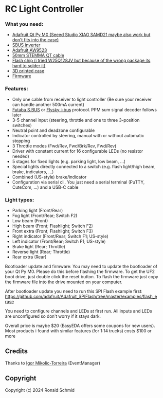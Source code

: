  # RC Light Controller
 
 ### What you need:

* [Adafruit Qt Py M0 (Seeed Studio XIAO SAMD21 maybe also work but don't fits into the case)](https://www.adafruit.com/product/4600)
* [SBUS inverter](https://oshwlab.com/schmron/sbusinverter)
* [Adafruit AW9523](https://www.adafruit.com/product/4886)
* [50mm STEMMA QT cable](https://www.adafruit.com/product/4399)
* [Flash chip (i tried W25Q128JV but because of the wrong package its hard to solder it)](https://www.adafruit.com/product/4763)
* [3D printed case](https://www.printables.com/model/806489-rc-light-controller-case)
* [Firmware](https://github.com/PotatoNukeMk1/RCLightController/releases)

### Features:
* Only one cable from receiver to light controller (Be sure your receiver can handle another 500mA current)
* [Futaba S.BUS](https://github.com/PotatoNukeMk1/SBUS) or [Flysky i-bus](https://github.com/PotatoNukeMk1/IBUS) protocol. PPM sum signal decoder follows later
* 3-5 channel input (steering, throttle and one to three 3-position switches)
* Neutral point and deadzone configurable
* Indicator controlled by steering, manual with or without automatic stopping
* 3 Throttle modes (Fwd/Rev, Fwd/Brk/Rev, Fwd/Rev)
* Driver with constant current for 16 configurable LEDs (no resistor needed)
* 5 stages for fixed lights (e.g. parking light, low beam, ...)
* Special lights directly connected to a switch (e.g. flash light/high beam, brake, indicators, ...)
* Combined (US-style) brake/indicator
* Configuration via serial cli. You just need a serial terminal (PuTTY, CuteCom, ...) and a USB-C cable

### Light types:
* Parking light (Front/Rear)
* Fog light (Front/Rear; Switch F2)
* Low beam (Front)
* High beam (Front; Flashlight; Switch F2)
* Front extra (Front; Flashlight; Switch F3)
* Right indicator (Front/Rear; Switch F1; US-style)
* Left indicator (Front/Rear; Switch F1; US-style)
* Brake light (Rear; Throttle)
* Reverse light (Rear; Throttle)
* Rear extra (Rear)

Bootloader update and firmware: You may need to update the bootloader of your Qt Py M0. Please do this before flashing the firmware. To get the UF2 boot drive, just double click the reset button. To flash the firmware just copy the firmware file into the drive mounted on your computer.

After bootloader update you need to run this SPI Flash example first: https://github.com/adafruit/Adafruit_SPIFlash/tree/master/examples/flash_erase

You need to configure channels and LEDs at first run. All inputs and LEDs are unconfigured so don't worry if it stays dark.

Overall price is maybe $20 (EasyEDA offers some coupons for new users). Most products i found with similar features (for 1:14 trucks) costs $100 or more

## Credits

Thanks to [Igor Mikolic-Torreira](https://github.com/igormiktor/) (EventManager)

## Copyright

Copyright (c) 2024 Ronald Schmid